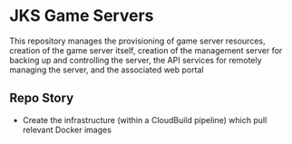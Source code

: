 # JKS Game Servers
This repository manages the provisioning of game server resources, creation of the game server itself, creation of the management server for backing up and controlling the server, the API services for remotely managing the server, and the associated web portal

## Repo Story
- Create the infrastructure (within a CloudBuild pipeline) which pull relevant Docker images